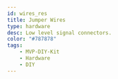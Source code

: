 ```yaml
---
id: wires_res
title: Jumper Wires
type: hardware
desc: Low level signal connectors.
color: "#787878"
tags:
    - MVP-DIY-Kit
    - Hardware
    - DIY
---
```


